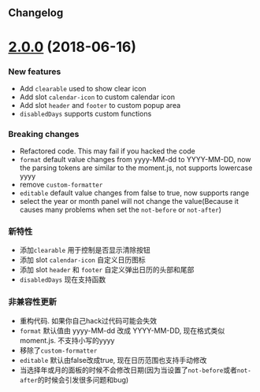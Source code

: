 ## Changelog

<a name="2.0.0"></a>
# [2.0.0]() (2018-06-16)

### New features

* Add `clearable` used to show clear icon
* Add slot `calendar-icon` to custom calendar icon
* Add slot `header` and `footer` to custom popup area
* `disabledDays` supports custom functions

### Breaking changes

* Refactored code. This may fail if you hacked the code
* `format` default value changes from yyyy-MM-dd to YYYY-MM-DD, now the parsing tokens are similar to the moment.js, not supports lowercase yyyy
* remove `custom-formatter`
* `editable` default value changes from false to true, now supports range
* select the year or month panel will not change the value(Because it causes many problems when set the `not-before` or `not-after`)

### 新特性
* 添加`clearable` 用于控制是否显示清除按钮
* 添加 slot `calendar-icon` 自定义日历图标
* 添加 slot `header` 和 `footer` 自定义弹出日历的头部和尾部
* `disabledDays` 现在支持函数

### 非兼容性更新

* 重构代码. 如果你自己hack过代码可能会失效
* `format` 默认值由 yyyy-MM-dd 改成 YYYY-MM-DD, 现在格式类似moment.js. 不支持小写的yyyy
* 移除了`custom-formatter`
* `editable` 默认由false改成true, 现在日历范围也支持手动修改
* 当选择年或月的面板的时候不会修改日期(因为当设置了`not-before`或者`not-after`的时候会引发很多问题和bug)
